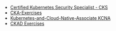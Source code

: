 * [Certified Kubernetes Security Specialist - CKS](https://github.com/moabukar/Certified-Kubernetes-Security-Specialist)
* [CKA-Exercises](https://github.com/moabukar/CKA-Exercises)
* [Kubernetes-and-Cloud-Native-Associate KCNA](https://github.com/moabukar/Kubernetes-and-Cloud-Native-Associate)
* [CKAD Exercises](https://github.com/moabukar/CKAD-exercises)
